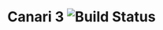 # Canari 3 ![Build Status](https://circleci.com/gh/redcanari/canari3.svg?style=shield&circle-token=da787a222c75b0a739152d0aa92a9465f702bae6)

